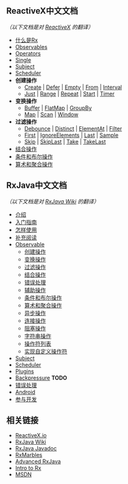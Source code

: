 ## ReactiveX中文文档

*（以下文档是对 [ReactiveX](http://reactivex.io/) 的翻译）*

* [什么是Rx](docs/Intro.md)
* [Observables](docs/Observables.md)
* [Operators](docs/Operators.md)
* [Single](docs/Single.md)
* [Subject](docs/Subject.md)
* [Scheduler](docs/Scheduler.md)
* **创建操作**
  * [Create](docs/operators/Create.md) | [Defer](docs/operators/Defer.md) | [Empty](docs/operators/Empty.md) | [From](docs/operators/From.md) | [Interval](docs/operators/Interval.md)
  * [Just](docs/operators/Just.md) | [Range](docs/operators/Range.md) | [Repeat](docs/operators/Repeat.md) | [Start](docs/operators/Start.md) | [Timer](docs/operators/Timer.md)
* **变换操作**
  * [Buffer](docs/operators/Buffer.md) | [FlatMap](docs/operators/FlatMap.md) | [GroupBy](docs/operators/GroupBy.md)
  * [Map](docs/operators/Map.md) | [Scan](docs/operators/Scan.md) | [Window](docs/operators/Window.md)
* **过滤操作**
  * [Debounce](docs/operators/Debounce.md) | [Distinct](docs/operators/Distinct.md) | [ElementAt](docs/operators/ElementAt.md) | [Filter](docs/operators/Filter.md) 
  * [First](docs/operators/First.md) | [IgnoreElements](docs/operators/IgnoreElements.md) | [Last](docs/operators/Last.md) | [Sample](docs/operators/Sample.md) 
  * [Skip](docs/operators/Skip.md) | [SkipLast](docs/operators/SkipLast.md) | [Take](docs/operators/Take.md) | [TakeLast](docs/operators/TakeLast.md) 
* [结合操作](docs/Combining-Operators.md)
* [条件和布尔操作](docs/Conditional-Operators.md)
* [算术和聚合操作](docs/Mathematical-Operators.md)

## RxJava中文文档

*（以下文档是对 [RxJava Wiki](https://github.com/ReactiveX/rxjava/wiki) 的翻译）*

* [介绍](rxjava/Home.md)
* [入门指南](rxjava/Getting-Started.md)
* [怎样使用](rxjava/How-To-Use-RxJava.md)
* [补充阅读](rxjava/Additional-Reading.md)
* [Observable](rxjava/Observable.md)
  * [创建操作](rxjava/Creating-Observables.md)
  * [变换操作](rxjava/Transforming-Observables.md)
  * [过滤操作](rxjava/Filtering-Observables.md)
  * [结合操作](rxjava/Combining-Observables.md)
  * [错误处理](rxjava/Error-Handling-Operators.md)
  * [辅助操作](rxjava/Observable-Utility-Operators.md)
  * [条件和布尔操作](rxjava/Conditional-and-Boolean-Operators.md)
  * [算术和聚合操作](rxjava/Mathematical-and-Aggregate-Operators.md)
  * [异步操作](rxjava/Async-Operators.md)
  * [连接操作](rxjava/Connectable-Observable-Operators.md)
  * [阻塞操作](rxjava/Blocking-Observable-Operators.md)
  * [字符串操作](rxjava/String-Observables.md)
  * [操作符列表](rxjava/Alphabetical-List-of-Observable-Operators.md)
  * [实现自定义操作符](rxjava/Implementing-Your-Own-Operators.md)
* [Subject](rxjava/Subject.md)
* [Scheduler](rxjava/Scheduler.md)
* [Plugins](rxjava/Plugins.md)
* [Backpressure](rxjava/Backpressure.md) **TODO**
* [错误处理](rxjava/Error-Handling.md)
* [Android](rxjava/The-RxJava-Android-Module.md)
* [参与开发](rxjava/How-to-Contribute.md)

## 相关链接

* [ReactiveX.io](http://reactivex.io/intro.html)
* [RxJava Wiki](https://github.com/ReactiveX/RxJava/wiki)
* [RxJava Javadoc](http://reactivex.io/RxJava/javadoc/)
* [RxMarbles](http://rxmarbles.com/)
* [Advanced RxJava](http://akarnokd.blogspot.com/)
* [Intro to Rx](http://www.introtorx.com/content/v1.0.10621.0/01_WhyRx.html)
* [MSDN](https://msdn.microsoft.com/en-us/data/gg577609.aspx)
